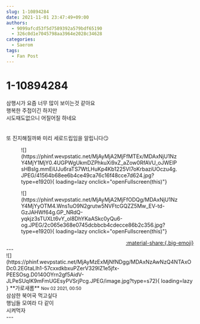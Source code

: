 ```yaml
---
slug: 1-10894284
date: 2021-11-01 23:47:49+09:00
authors:
  - 9099afcd53f5d7589392a579bdf65190
  - 326c0d1e7045798aa3964e2028c34628
categories:
  - Saerom
tags:
  - Fan Post
---
```


# 1-10894284

<div class="post-container" markdown="1">
<div class="content-container md-sidebar__scrollwrap" markdown="1">

삼행시가 요즘 너무 많이 보이는것 같아요<br>행복한 주접이긴 하지만<br>시도때도없으니 어질어질 하네요<br><br><br>또 진지해질까봐 미리 세로드립임을 알립니다😏
<figure markdown="1">
![](https://phinf.wevpstatic.net/MjAyMjA2MjFfMTEx/MDAxNjU1NzY4MjY1MjY0.4UGPWgUkmDZPhkuXi9xZ_aZow0RfAVU_oJWElPsHBsIg.mmEiUJu6raTS7WtLHuKp4Kb1225Vl7oKrbaziUOczu4g.JPEG/41564b68ee6b4ce49ca76c16f48cce7d624.jpg?type=e1920){ loading=lazy onclick="openFullscreen(this)"}
</figure>

<figure markdown="1">
![](https://phinf.wevpstatic.net/MjAyMjA2MjFfODQg/MDAxNjU1NzY4MjYyOTM4.Wns1uO9N2grutw5NVFtcGQZZ5Mw_EV-td-GzJAHWf64g.GP_NRdQ-yqkjz3sTUXLt6vY_ol8DhYKaASkc0yQu6-og.JPEG/2c065e368e0745dcbbcb4cdecce86b2c356.jpg?type=e1920){ loading=lazy onclick="openFullscreen(this)"}
</figure>


</div>
</div>

<div style="text-align: right;" markdown="1">
<a href="https://weverse.io/fromis9/fanpost/1-10894284" style="text-align: right;">:material-share:{.big-emoji}</a>
</div>
---

<div class="comments-container md-sidebar__scrollwrap" markdown="1">
<div class="comment" markdown="1">
<div class='id-container' markdown="1">
![](https://phinf.wevpstatic.net/MjAyMzExMjNfNDgg/MDAxNzAwNzQ4NTAxODc0.2EGtaLlh1-57cxxdkbxuPZerV329IZ1e5jfx-PEESOsg.D0140OYrn2gf5AidV-JLPeSUqIK9mFmUGEsyPVSrjPcg.JPEG/image.jpg?type=s72){ loading=lazy }
**<span class="artist">가로새롬</span>** <small>Nov 02 2021, 00:50</small><br>
</div>
<div class='comment-body' markdown="1">
삼삼한 북어국 먹고싶다<br>행님들 모여라 다 같이<br>시켜먹자 <br>
</div>
</div>
</div>
---
